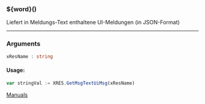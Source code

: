 ﻿### ${word}()
Liefert in Meldungs-Text enthaltene UI-Meldungen (in JSON-Format)

----

### Arguments
```ts
xResName : string
```
#### Usage:
```ts
var stringVal := XRES.GetMsgTextUiMsg(xResName)
```

[Manuals](https://manuals.opacc.ch/docs/doku2401/F-Script/ScriptBlockFunc.XRES.GetMsgTextUiMsg.html)
